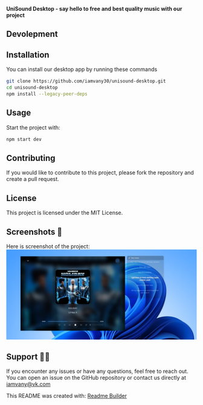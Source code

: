 **UniSound Desktop - say hello to free and best quality music with our project**

## **Devolepment**

## Installation
You can install our desktop app by running these commands 
```bash
git clone https://github.com/iamvany30/unisound-desktop.git
cd unisound-desktop
npm install --legacy-peer-deps
```

## Usage
Start the project with:
```bash
npm start dev 
```

## Contributing
If you would like to contribute to this project, please fork the repository and create a pull request.

## License
This project is licensed under the MIT License.

## Screenshots 📸
Here is screenshot of the project:
![Main Screen](https://github.com/iamvany30/unisound-desktop/blob/main/image.jpg?raw=true)


## Support 🙋‍♂️
If you encounter any issues or have any questions, feel free to reach out. You can open an issue on the GitHub repository or contact us directly at iamvany@vk.com



This README was created with: [Readme Builder](https://readmes-builder.vercel.app/)
